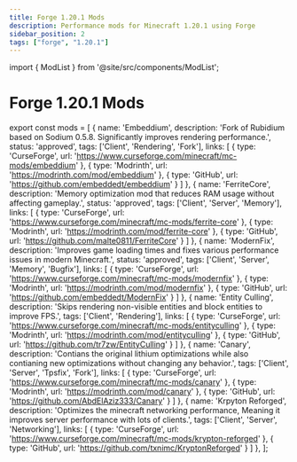 ```yaml
---
title: Forge 1.20.1 Mods
description: Performance mods for Minecraft 1.20.1 using Forge
sidebar_position: 2
tags: ["forge", "1.20.1"]
---
```


import { ModList } from '@site/src/components/ModList';

# Forge 1.20.1 Mods

export const mods = [
  {
    name: 'Embeddium',
    description: 'Fork of Rubidium based on Sodium 0.5.8. Significantly improves rendering performance.',
    status: 'approved',
    tags: ['Client', 'Rendering', 'Fork'],
    links: [
      { type: 'CurseForge', url: 'https://www.curseforge.com/minecraft/mc-mods/embeddium' },
      { type: 'Modrinth', url: 'https://modrinth.com/mod/embeddium' },
      { type: 'GitHub', url: 'https://github.com/embeddedt/embeddium' }
    ]
  },
  {
    name: 'FerriteCore',
    description: 'Memory optimization mod that reduces RAM usage without affecting gameplay.',
    status: 'approved',
    tags: ['Client', 'Server', 'Memory'],
    links: [
      { type: 'CurseForge', url: 'https://www.curseforge.com/minecraft/mc-mods/ferrite-core' },
      { type: 'Modrinth', url: 'https://modrinth.com/mod/ferrite-core' },
      { type: 'GitHub', url: 'https://github.com/malte0811/FerriteCore' }
    ]
  },
  {
    name: 'ModernFix',
    description: 'Improves game loading times and fixes various performance issues in modern Minecraft.',
    status: 'approved',
    tags: ['Client', 'Server', 'Memory', 'Bugfix'],
    links: [
      { type: 'CurseForge', url: 'https://www.curseforge.com/minecraft/mc-mods/modernfix' },
      { type: 'Modrinth', url: 'https://modrinth.com/mod/modernfix' },
      { type: 'GitHub', url: 'https://github.com/embeddedt/ModernFix' }
    ]
  },
  {
    name: 'Entity Culling',
    description: 'Skips rendering non-visible entities and block entities to improve FPS.',
    tags: ['Client', 'Rendering'],
    links: [
      { type: 'CurseForge', url: 'https://www.curseforge.com/minecraft/mc-mods/entityculling' },
      { type: 'Modrinth', url: 'https://modrinth.com/mod/entityculling' },
      { type: 'GitHub', url: 'https://github.com/tr7zw/EntityCulling' }
    ]
  },
  {
    name: 'Canary',
    description: 'Contians the original lithium optimizations while also contianing new optimizations without changing any behavior.',
    tags: ['Client', 'Server', 'Tpsfix', 'Fork'],
    links: [
      { type: 'CurseForge', url: 'https://www.curseforge.com/minecraft/mc-mods/canary' },
      { type: 'Modrinth', url: 'https://modrinth.com/mod/canary' },
      { type: 'GitHub', url: 'https://github.com/AbdElAziz333/Canary' }
    ]
  },
  {
    name: 'Krpyton Reforged',
    description: 'Optimizes the minecraft networking performance, Meaning it improves server performance with lots of clients.',
    tags: ['Client', 'Server', 'Networking'],
    links: [
      { type: 'CurseForge', url: 'https://www.curseforge.com/minecraft/mc-mods/krypton-reforged' },
      { type: 'GitHub', url: 'https://github.com/txnimc/KryptonReforged' }
    ]
  },
];

<ModList mods={mods} />
